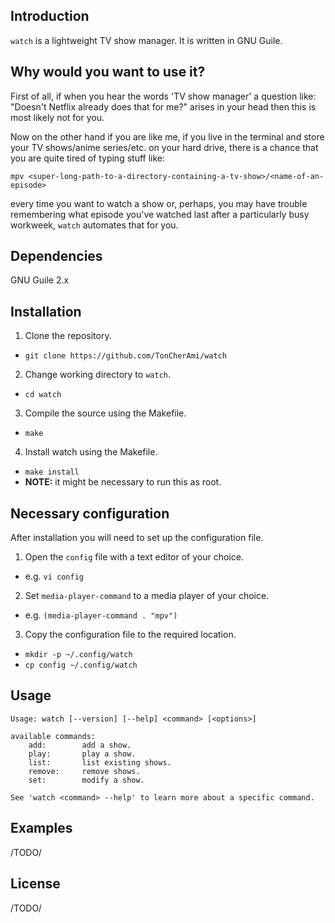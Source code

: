 ## Introduction

`watch` is a lightweight TV show manager. It is written in GNU Guile.

## Why would you want to use it?

First of all, if when you hear the words 'TV show manager' a question like: 
"Doesn't Netflix already does that for me?" arises in your head then this is most likely not 
for you.

Now on the other hand if you are like me, if you live in the terminal and store your
TV shows/anime series/etc. on your hard drive, there is a chance that you are quite tired of
typing stuff like: 
```
mpv <super-long-path-to-a-directory-containing-a-tv-show>/<name-of-an-episode>
```
every time you want to watch a show or, perhaps, you may have trouble remembering what episode
you've watched last after a particularly busy workweek, `watch` automates that for you.

## Dependencies

GNU Guile 2.x

## Installation

1. Clone the repository.
  * `git clone https://github.com/TonCherAmi/watch` 
2. Change working directory to `watch`.
  * `cd watch`
3. Compile the source using the Makefile.

  * `make`

4. Install watch using the Makefile.

  * `make install`
  * **NOTE:** it might be necessary to run this as root.

## Necessary configuration

After installation you will need to set up the configuration file.

1. Open the `config` file with a text editor of your choice.

  * e.g. `vi config`

2. Set `media-player-command` to a media player of your choice.

  * e.g. `(media-player-command . "mpv")`

3. Copy the configuration file to the required location.

  * `mkdir -p ~/.config/watch`
  * `cp config ~/.config/watch`

## Usage

```
Usage: watch [--version] [--help] <command> [<options>]

available commands:
    add:        add a show.
    play:       play a show.
    list:       list existing shows.
    remove:     remove shows.
    set:        modify a show.
    
See 'watch <command> --help' to learn more about a specific command.
```

## Examples 

/TODO/

## License

/TODO/
